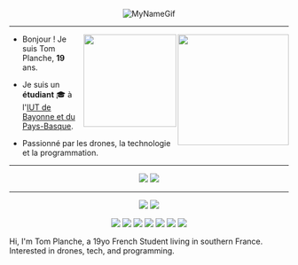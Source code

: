 <p align="center">
    <img src="https://github.com/TomPlanche/TomPlanche/blob/main/gifPerso.gif" alt= "MyNameGif">
</p>

---
<a href="https://samujjwaal.me/"><img src="https://github-readme-stats.vercel.app/api/top-langs/?username=tomPlanche&theme=dark&layout=compact" align="right" height="200" /></a>
<a href="https://samujjwaal.me/"><img src="https://github-readme-stats.vercel.app/api?username=tomplanche&theme=dark&show_icons=true" align="right" height="167" /></a>

<div style="height: auto;">
    <div>
        <ul>
            <li>
                <p>
                    Bonjour ! Je suis Tom Planche, <strong>19</strong> ans.
                </p>
            </li>
            <li>
                <p>
                    Je suis un <strong>étudiant</strong> 🎓 à l'<a href="https://www.iutbayonne.univ-pau.fr">IUT de Bayonne et du Pays-Basque</a>.
                </p>
            </li>
            <li>
                <p>Passionné par les drones, la technologie et la programmation.</p>
            </li>
        </ul>
    </div>
</div>


--- 


<p align = "center">
    <img src = "https://img.shields.io/badge/-tomplanche@icloud.com-c14438?style=flat-square&logo=ICloud&logoColor=white&link=mailto:tomplanche@icloud.com&color=blue">
    <img src = "https://img.shields.io/github/stars/tomPlanche?style=social" link = "https://github.com/TomPlanche">
</p>

---

<p align = "center">
    <img src = "https://img.shields.io/badge/-Kali-FCC624?logo=Linux&style=for-the-badge&logoColor=black">
    <img src = "https://img.shields.io/badge/-Mac_OS-999999?logo=Apple&style=for-the-badge&logoColor=white">
</p>

<p align="center">
    <img src="https://img.shields.io/badge/swift%20-red.svg?&style=for-the-badge&logo=swift&logoColor=white"/>
    <img src="https://img.shields.io/badge/c++%20-%2300599C.svg?&style=for-the-badge&logo=c%2B%2B&ogoColor=white"/>
    <img src="https://img.shields.io/badge/python%20-%2314354C.svg?&style=for-the-badge&logo=python&logoColor=white"/>
    <img src="https://img.shields.io/badge/javascript%20-%23323330.svg?&style=for-the-badge&logo=javascript&logoColor=%23F7DF1E"/>
    <img src="https://img.shields.io/badge/html5%20-%23E34F26.svg?&style=for-the-badge&logo=html5&logoColor=white"/>
    <img src="https://img.shields.io/badge/css3%20-%231572B6.svg?&style=for-the-badge&logo=css3&logoColor=white"/>
    <img src="https://img.shields.io/badge/github%20-%23121011.svg?&style=for-the-badge&logo=github&logoColor=white"/>
</p>


Hi,
I'm Tom Planche, a 19yo French Student living in southern France.
Interested in drones, tech, and programming.
